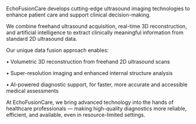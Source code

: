 EchoFusionCare develops cutting-edge ultrasound imaging technologies to enhance patient care and support clinical decision-making.

We combine freehand ultrasound acquisition, real-time 3D reconstruction, and artificial intelligence to extract clinically meaningful information from standard 2D ultrasound data.

Our unique data fusion approach enables:

   • Volumetric 3D reconstruction from freehand 2D ultrasound scans
  
   • Super-resolution imaging and enhanced internal structure analysis 
  
   • AI-powered diagnostic support, for faster, more accurate and accessible medical assessments
  

At EchoFusionCare, we bring advanced technology into the hands of healthcare professionals — making high-quality diagnostics more reliable, efficient, and available, even in resource-limited settings.

